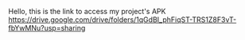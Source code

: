 Hello, this is the link to access my project's APK
https://drive.google.com/drive/folders/1qGdBI_phFiqST-TRS1Z8F3vT-fbYwMNu?usp=sharing
